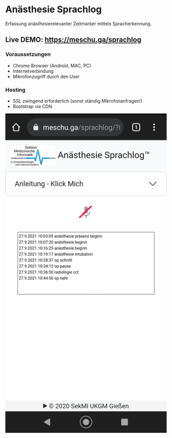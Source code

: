 # Anästhesie Sprachlog

Erfassung anästhesierelevanter Zeitmarker mittels Spracherkennung.

## Live DEMO: https://meschu.ga/sprachlog

### Voraussetzungen

* Chrome Browser (Android, MAC, PC)
* Internetverbindung
* Mikrofonzugriff durch den User

### Hosting

* SSL zwingend erforderlich (sonst ständig Mikrofonanfragen!)
* Bootstrap via CDN

![Anästhesie Sprachlog](img/sprachlog.png)
